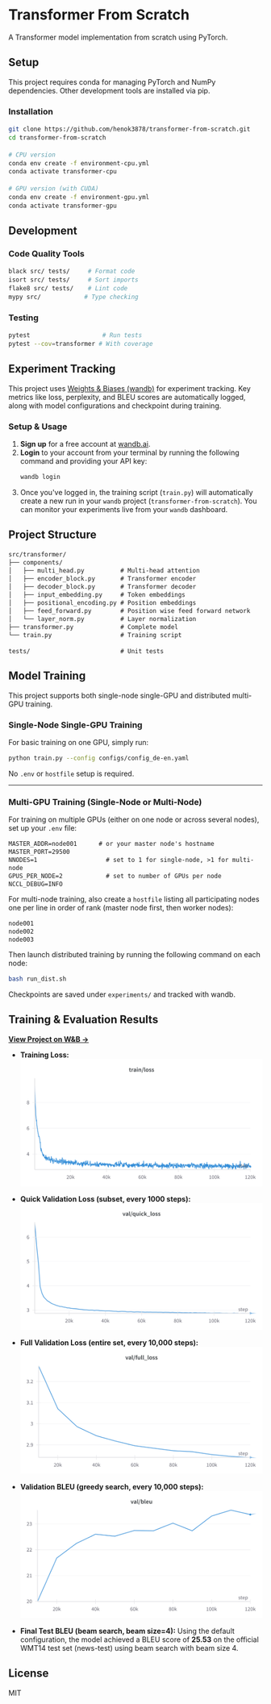 # Transformer From Scratch

A Transformer model implementation from scratch using PyTorch.

## Setup

This project requires conda for managing PyTorch and NumPy dependencies. Other development tools are installed via pip.

### Installation

```bash
git clone https://github.com/henok3878/transformer-from-scratch.git
cd transformer-from-scratch

# CPU version
conda env create -f environment-cpu.yml
conda activate transformer-cpu

# GPU version (with CUDA)
conda env create -f environment-gpu.yml
conda activate transformer-gpu
```

## Development

### Code Quality Tools

```bash
black src/ tests/     # Format code
isort src/ tests/     # Sort imports
flake8 src/ tests/    # Lint code
mypy src/            # Type checking
```

### Testing

```bash
pytest                    # Run tests
pytest --cov=transformer # With coverage
```

## Experiment Tracking

This project uses [Weights & Biases (wandb)](https://wandb.ai/) for experiment tracking. Key metrics like loss, perplexity, and BLEU scores are automatically logged, along with model configurations and checkpoint during training.

### Setup & Usage

1.  **Sign up** for a free account at [wandb.ai](https://wandb.ai).
2.  **Login** to your account from your terminal by running the following command and providing your API key:
    ```bash
    wandb login
    ```
3.  Once you've logged in, the training script (`train.py`) will automatically create a new run in your `wandb` project (`transformer-from-scratch`). You can monitor your experiments live from your `wandb` dashboard.

## Project Structure

```
src/transformer/
├── components/
│   ├── multi_head.py          # Multi-head attention
│   ├── encoder_block.py       # Transformer encoder
│   ├── decoder_block.py       # Transformer decoder
│   ├── input_embedding.py     # Token embeddings
│   ├── positional_encoding.py # Position embeddings
│   ├── feed_forward.py        # Position wise feed forward network
│   └── layer_norm.py          # Layer normalization
├── transformer.py             # Complete model
└── train.py                   # Training script

tests/                         # Unit tests
```

## Model Training

This project supports both single-node single-GPU and distributed multi-GPU training.

### Single-Node Single-GPU Training

For basic training on one GPU, simply run:

```bash
python train.py --config configs/config_de-en.yaml
```

No `.env` or `hostfile` setup is required.

---

### Multi-GPU Training (Single-Node or Multi-Node)

For training on multiple GPUs (either on one node or across several nodes), set up your `.env` file:

```properties
MASTER_ADDR=node001      # or your master node's hostname
MASTER_PORT=29500
NNODES=1                   # set to 1 for single-node, >1 for multi-node
GPUS_PER_NODE=2            # set to number of GPUs per node
NCCL_DEBUG=INFO
```

For multi-node training, also create a `hostfile` listing all participating nodes one per line in order of rank (master node first, then worker nodes):

```
node001
node002
node003
```

Then launch distributed training by running the following command on each node:

```bash
bash run_dist.sh
```

Checkpoints are saved under `experiments/` and tracked with wandb.

## Training & Evaluation Results

[**View Project on W&B &rarr;**](https://wandb.ai/henokwondimu/transformer-from-scratch)

- **Training Loss:**  
  ![Training Loss](plots/train_loss.png)

- **Quick Validation Loss (subset, every 1000 steps):**  
  ![Quick Validation Loss](plots/quick_val_loss.png)

- **Full Validation Loss (entire set, every 10,000 steps):**  
  ![Full Validation Loss](plots/full_val_loss.png)

- **Validation BLEU (greedy search, every 10,000 steps):**  
  ![Validation BLEU](plots/val_bleu.png)

- **Final Test BLEU (beam search, beam size=4):**
  Using the default configuration, the model achieved a BLEU score of **25.53** on the official WMT14 test set (news-test) using beam search with beam size 4.

## License

MIT
